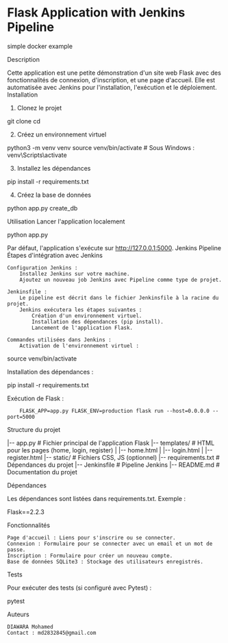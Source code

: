 # Flask Application with Jenkins Pipeline
simple docker example

Description

Cette application est une petite démonstration d'un site web Flask avec des fonctionnalités de connexion, d'inscription, et une page d'accueil. Elle est automatisée avec Jenkins pour l'installation, l'exécution et le déploiement.
Installation
1. Clonez le projet

git clone <url-de-votre-depot>
cd <nom-du-projet>

2. Créez un environnement virtuel

python3 -m venv venv
source venv/bin/activate  # Sous Windows : venv\Scripts\activate

3. Installez les dépendances

pip install -r requirements.txt

4. Créez la base de données

python app.py create_db

Utilisation
Lancer l'application localement

python app.py

Par défaut, l'application s'exécute sur http://127.0.0.1:5000.
Jenkins Pipeline
Étapes d'intégration avec Jenkins

    Configuration Jenkins :
        Installez Jenkins sur votre machine.
        Ajoutez un nouveau job Jenkins avec Pipeline comme type de projet.

    Jenkinsfile :
        Le pipeline est décrit dans le fichier Jenkinsfile à la racine du projet.
        Jenkins exécutera les étapes suivantes :
            Création d'un environnement virtuel.
            Installation des dépendances (pip install).
            Lancement de l'application Flask.

    Commandes utilisées dans Jenkins :
        Activation de l'environnement virtuel :

source venv/bin/activate

Installation des dépendances :

pip install -r requirements.txt

Exécution de Flask :

        FLASK_APP=app.py FLASK_ENV=production flask run --host=0.0.0.0 --port=5000

Structure du projet

|-- app.py               # Fichier principal de l'application Flask
|-- templates/           # HTML pour les pages (home, login, register)
|   |-- home.html
|   |-- login.html
|   |-- register.html
|-- static/              # Fichiers CSS, JS (optionnel)
|-- requirements.txt     # Dépendances du projet
|-- Jenkinsfile          # Pipeline Jenkins
|-- README.md            # Documentation du projet

Dépendances

Les dépendances sont listées dans requirements.txt. Exemple :

Flask==2.2.3

Fonctionnalités

    Page d'accueil : Liens pour s'inscrire ou se connecter.
    Connexion : Formulaire pour se connecter avec un email et un mot de passe.
    Inscription : Formulaire pour créer un nouveau compte.
    Base de données SQLite3 : Stockage des utilisateurs enregistrés.

Tests

Pour exécuter des tests (si configuré avec Pytest) :

pytest

Auteurs

    DIAWARA Mohamed
    Contact : md2832845@gmail.com
